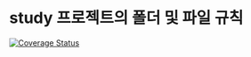 # study 프로젝트의 폴더 및 파일 규칙
[![Coverage Status](https://coveralls.io/repos/github/ImmortalChaos/study/badge.svg?branch=master)](https://coveralls.io/github/ImmortalChaos/study?branch=master)
